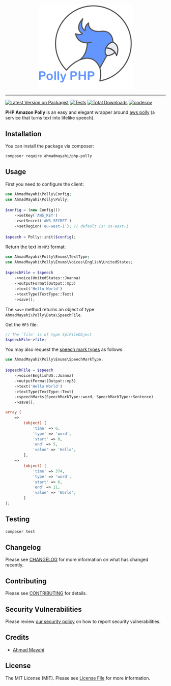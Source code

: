 
<div align="center">
  <img style="width:300px" src="art/logo.png" alt="PHP Google Vision" />
</div>

<hr>

[![Latest Version on Packagist](https://img.shields.io/packagist/v/ahmadmayahi/php-amazon-polly.svg)](https://packagist.org/packages/ahmadmayahi/php-polly)
[![Tests](https://github.com/ahmadmayahi/php-amazon-polly/actions/workflows/run-tests.yml/badge.svg?branch=main)](https://github.com/ahmadmayahi/php-amazon-polly/actions/workflows/run-tests.yml)
[![Total Downloads](https://img.shields.io/packagist/dt/ahmadmayahi/php-amazon-polly.svg)](https://packagist.org/packages/ahmadmayahi/php-polly)
[![codecov](https://codecov.io/gh/ahmadmayahi/php-amazon-polly/branch/main/graph/badge.svg?token=eoGvnr3MQt)](https://codecov.io/gh/ahmadmayahi/php-amazon-polly)

**PHP Amazon Polly** is an easy and elegant wrapper around [aws polly](https://aws.amazon.com/polly/) (a service that turns text into lifelike speech).

## Installation

You can install the package via composer:

```bash
composer require ahmadmayahi/php-polly
```

## Usage

First you need to configure the client:

```php
use AhmadMayahi\Polly\Config;
use AhmadMayahi\Polly\Polly;

$config = (new Config())
    ->setKey('AWS_KEY')
    ->setSecret('AWS_SECRET')
    ->setRegion('eu-west-1'); // default is: us-east-1

$speech = Polly::init($config);

```

Return the text in `MP3` format:

```php
use AhmadMayahi\Polly\Enums\TextType;
use AhmadMayahi\Polly\Enums\Voices\English\UnitedStates;

$speechFile = $speech
    ->voice(UnitedStates::Joanna)
    ->outputFormat(Output::mp3)
    ->text('Hello World')
    ->textType(TextType::Text)
    ->save();
```

The `save` method returns an object of type `AhmadMayahi\Polly\Data\SpeechFile`.

Get the `MP3` file:

```php
// The `file` is of type SplFileObject
$speechFile->file;
```

You may also request the [speech mark types](https://docs.aws.amazon.com/polly/latest/dg/speechmarks.html) as follows:

```php
use AhmadMayahi\Polly\Enums\SpeechMarkType;

$speechFile = $speech
    ->voice(EnglishUS::Joanna)
    ->outputFormat(Output::mp3)
    ->text('Hello World')
    ->textType(TextType::Text)
    ->speechMarks(SpeechMarkType::word, SpeechMarkType::Sentence)
    ->save();
```

```php
array (
    =>
        (object) [
            'time' => 6,
            'type' => 'word',
            'start' => 0,
            'end' => 5,
            'value' => 'Hello',
        ],
    =>
        (object) [
            'time' => 374,
            'type' => 'word',
            'start' => 6,
            'end' => 11,
            'value' => 'World',
        ]
);
```


## Testing

```bash
composer test
```

## Changelog

Please see [CHANGELOG](CHANGELOG.md) for more information on what has changed recently.

## Contributing

Please see [CONTRIBUTING](.github/CONTRIBUTING.md) for details.

## Security Vulnerabilities

Please review [our security policy](.github/SECURITY.md) on how to report security vulnerabilities.

## Credits

- [Ahmad Mayahi](https://github.com/ahmadmayahi)

## License

The MIT License (MIT). Please see [License File](LICENSE.md) for more information.
